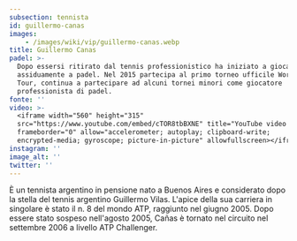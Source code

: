 ```yaml
---
subsection: tennista
id: guillermo-canas
images: 
    - /images/wiki/vip/guillermo-canas.webp
title: Guillermo Canas
padel: >-
  Dopo essersi ritirato dal tennis professionistico ha iniziato a giocare
  assiduamente a padel. Nel 2015 partecipa al primo torneo ufficile World Padel
  Tour, continua a partecipare ad alcuni tornei minori come giocatore
  professionista di padel.
fonte: ''
video: >-
  <iframe width="560" height="315"
  src="https://www.youtube.com/embed/cTOR8tbBXNE" title="YouTube video player"
  frameborder="0" allow="accelerometer; autoplay; clipboard-write;
  encrypted-media; gyroscope; picture-in-picture" allowfullscreen></iframe>
instagram: ''
image_alt: ''
twitter: ''
---
```

È un tennista argentino in pensione nato a Buenos Aires e considerato dopo la stella del tennis argentino Guillermo Vilas. L'apice della sua carriera in singolare è stato il n. 8 del mondo ATP, raggiunto nel giugno 2005. Dopo essere stato sospeso nell'agosto 2005, Cañas è tornato nel circuito nel settembre 2006 a livello ATP Challenger.